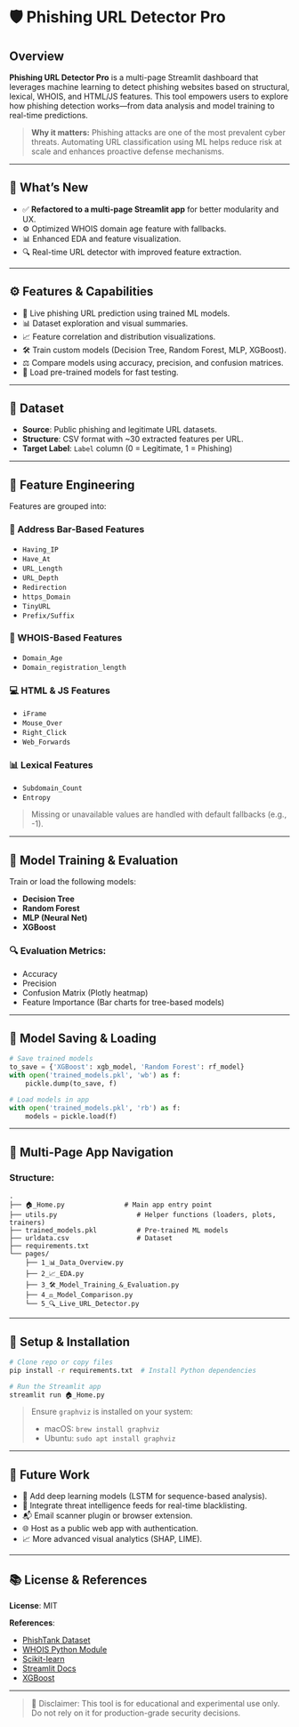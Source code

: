 # 🛡️ Phishing URL Detector Pro

## Overview
**Phishing URL Detector Pro** is a multi-page Streamlit dashboard that leverages machine learning to detect phishing websites based on structural, lexical, WHOIS, and HTML/JS features. This tool empowers users to explore how phishing detection works—from data analysis and model training to real-time predictions.

> **Why it matters:** Phishing attacks are one of the most prevalent cyber threats. Automating URL classification using ML helps reduce risk at scale and enhances proactive defense mechanisms.

---

## 🔄 What’s New
- ✅ **Refactored to a multi-page Streamlit app** for better modularity and UX.
- ⚙️ Optimized WHOIS domain age feature with fallbacks.
- 📊 Enhanced EDA and feature visualization.
- 🔍 Real-time URL detector with improved feature extraction.

---

## ⚙️ Features & Capabilities
- 🔬 Live phishing URL prediction using trained ML models.
- 📊 Dataset exploration and visual summaries.
- 📈 Feature correlation and distribution visualizations.
- 🛠️ Train custom models (Decision Tree, Random Forest, MLP, XGBoost).
- ⚖️ Compare models using accuracy, precision, and confusion matrices.
- 💾 Load pre-trained models for fast testing.

---

## 📁 Dataset
- **Source**: Public phishing and legitimate URL datasets.
- **Structure**: CSV format with ~30 extracted features per URL.
- **Target Label**: `Label` column (0 = Legitimate, 1 = Phishing)

---

## 🧪 Feature Engineering
Features are grouped into:

### 🔗 Address Bar-Based Features
- `Having_IP`
- `Have_At`
- `URL_Length`
- `URL_Depth`
- `Redirection`
- `https_Domain`
- `TinyURL`
- `Prefix/Suffix`

### 🧠 WHOIS-Based Features
- `Domain_Age`
- `Domain_registration_length`

### 💻 HTML & JS Features
- `iFrame`
- `Mouse_Over`
- `Right_Click`
- `Web_Forwards`

### 📊 Lexical Features
- `Subdomain_Count`
- `Entropy`

> Missing or unavailable values are handled with default fallbacks (e.g., -1).

---

## 🧠 Model Training & Evaluation
Train or load the following models:

- **Decision Tree**
- **Random Forest**
- **MLP (Neural Net)**
- **XGBoost**

### 🔍 Evaluation Metrics:
- Accuracy
- Precision
- Confusion Matrix (Plotly heatmap)
- Feature Importance (Bar charts for tree-based models)

---

## 💾 Model Saving & Loading
```python
# Save trained models
to_save = {'XGBoost': xgb_model, 'Random Forest': rf_model}
with open('trained_models.pkl', 'wb') as f:
    pickle.dump(to_save, f)

# Load models in app
with open('trained_models.pkl', 'rb') as f:
    models = pickle.load(f)
```

---

## 📁 Multi-Page App Navigation
### Structure:
```
.
├── 🏠_Home.py               # Main app entry point
├── utils.py                    # Helper functions (loaders, plots, trainers)
├── trained_models.pkl          # Pre-trained ML models
├── urldata.csv                 # Dataset
├── requirements.txt
└── pages/
    ├── 1_📊_Data_Overview.py
    ├── 2_📈_EDA.py
    ├── 3_🛠️_Model_Training_&_Evaluation.py
    ├── 4_⚖️_Model_Comparison.py
    └── 5_🔍_Live_URL_Detector.py
```

---

## 🚀 Setup & Installation
```bash
# Clone repo or copy files
pip install -r requirements.txt  # Install Python dependencies

# Run the Streamlit app
streamlit run 🏠_Home.py
```
> Ensure `graphviz` is installed on your system:
> - macOS: `brew install graphviz`
> - Ubuntu: `sudo apt install graphviz`

---

## 📌 Future Work
- 🧠 Add deep learning models (LSTM for sequence-based analysis).
- 🔗 Integrate threat intelligence feeds for real-time blacklisting.
- 📬 Email scanner plugin or browser extension.
- 🌐 Host as a public web app with authentication.
- 📈 More advanced visual analytics (SHAP, LIME).

---

## 📚 License & References
**License**: MIT

**References**:
- [PhishTank Dataset](https://www.phishtank.com/)
- [WHOIS Python Module](https://pypi.org/project/python-whois/)
- [Scikit-learn](https://scikit-learn.org/)
- [Streamlit Docs](https://docs.streamlit.io/)
- [XGBoost](https://xgboost.readthedocs.io/)

---

> 🚧 Disclaimer: This tool is for educational and experimental use only. Do not rely on it for production-grade security decisions.

